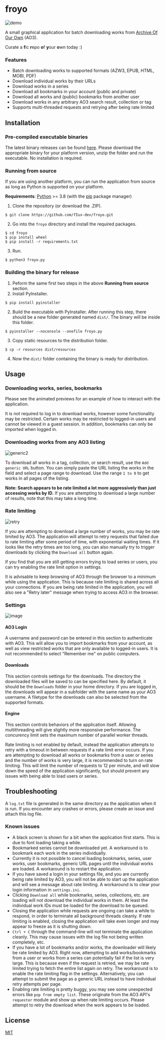 # froyo
![demo](https://user-images.githubusercontent.com/96564770/147512988-590491d0-95ed-4a22-95fa-7f5b70ad39e5.gif)

A small graphical application for batch downloading works from [Archive Of Our Own](https://archiveofourown.org/) (AO3). 

Curate a **f**ic **r**epo **o**f **y**our **o**wn today :)

### Features
* Batch downloading works to supported formats (AZW3, EPUB, HTML, 
MOBI, PDF)
* Download individual works by their URLs
* Download works in a series
* Download all bookmarks in your account (public and private)
* Download all works and (public) bookmarks from another user
* Download works in any arbitrary AO3 search result, collection or tag
* Supports multi-threaded requests and retrying after being rate limited


## Installation

### Pre-compiled executable binaries
The latest binary releases can be found [here](https://github.com/fIux-dev/froyo/releases). Please download the appropriate
binary for your platform version, unzip the folder and run the executable. No installation is required.

### Running from source
If you are using another platform, you can run the application from source as 
long as Python is supported on your platform.

**Requirements**: [Python](https://www.python.org/) >= 3.8 (with the [pip](https://pypi.org/project/pip/) package manager)

1. Clone the repository (or download the .ZIP).
```
$ git clone https://github.com/fIux-dev/froyo.git
```
2. Go into the `froyo` directory and install the required packages.
```
$ cd froyo
$ pip install wheel
$ pip install -r requirements.txt
```
3. Run.
```
$ python3 froyo.py
```

### Building the binary for release
1. Peform the same first two steps in the above **Running from source** section.
2. Install PyInstaller.
```
$ pip install pyinstaller
```
2. Build the executable with PyInstaller. After running this step, there should be
a new folder generated named `dist/`. The binary will be inside this folder.
```
$ pyinstaller --noconsole --onefile froyo.py
```
3. Copy static resources to the distribution folder.
```
$ cp -r resources dist/resources
```
4. Now the `dist/` folder containing the binary is ready for distribution.

## Usage

### Downloading works, series, bookmarks
Please see the animated previews for an example of how to interact with the application.

It is not required to log in to download works, however some functionality may be restricted. Certain works may be 
restricted to logged-in users and cannot be viewed in a guest session. In addition, bookmarks can only be imported
when logged in.

### Downloading works from any AO3 listing
![generic2](https://user-images.githubusercontent.com/96564770/147620737-962799e6-580f-4565-975a-53ac2ca4ac50.gif)

To download all works in a tag, collection, or search result, use the `Add generic URL` button. You can simply
paste the URL listing the works in the field and select a page range to download. Use the range `1 to 0` to get
works in all pages of the listing.

**Note: Search appears to be rate limited a lot more aggressively than just accessing works by ID.** If you are
attempting to download a large number of results, note that this may take a long time.

### Rate limiting

![retry](https://user-images.githubusercontent.com/96564770/147513133-33017c3a-a642-4b2a-98d1-34eb67acfe7c.gif)

If you are attempting to download a large number of works, you may be rate limited by AO3. The application will attempt
to retry requests that failed due to rate limiting after some period of time, with exponential waiting times.
If it looks like the retry times are too long, you can also manually try to trigger downloads by clicking the
`Download all` button again.

If you find that you are still getting errors trying to load series or users, you can try enabling the rate 
limit option in settings.

It is advisable to keep browsing of AO3 through the browser to a minimum while using the application. This is because
rate limiting is shared across all your connections. If you are being rate limited in the application, you will also
see a "Retry later" message when trying to access AO3 in the browser.

### Settings

![image](https://user-images.githubusercontent.com/96564770/147513187-614338a3-23f4-400a-9dda-bd3a539d9b46.png)

#### AO3 Login
A username and password can be entered in this section to authenticate with AO3. This will allow you to import
bookmarks from your account, as well as view restricted works that are only available to logged-in users.
It is not recommended to select "Remember me" on public computers.

#### Downloads
This section controls settings for the downloads. The directory the downloaded files will be saved to can be
specified here. By default, it should be the `Downloads` folder in your home directory. If you are logged in,
the downloads will appear in a subfolder with the same name as your AO3 username. A filetype for the downloads
can also be selected from the supported formats.

#### Engine
This section controls behaviors of the application itself. Allowing multithreading will give slightly more
responsive performance. The concurency limit sets the maximum number of parallel worker threads.

Rate limiting is not enabled by default, instead the application attempts to retry with a timeout in between
requests if a rate limit error occurs. If you are attempting to download all works or bookmarks from a user or
series and the number of works is very large, it is recommended to turn on rate limiting. This will limit the number
of requests to 12 per minute, and will slow down the speed of the application significantly, but should prevent
any issues with being able to load users or series.

## Troubleshooting
A `log.txt` file is generated in the same directory as the application when it is run. If you encounter any crashes 
or errors, please create an issue and attach this log file.

### Known issues
* A black screen is shown for a bit when the application first starts. This is due to font loading taking a while.
* Bookmarked series cannot be downloaded yet. A workaround is to bookmark each work in the series individually.
* Currently it is not possible to cancel loading bookmarks, series, user works, user bookmarks, generic URL pages
until the individual works are loaded. A workaround is to restart the application.
* If you have saved a login in your settings file, and you are currently being rate limited by AO3, you will not
be able to start up the application and will see a message about rate limiting. A workaround is to clear your
login information in `settings.ini`.
* Clicking `Download all` while bookmarks, series, collections, etc. are loading will not download the individual
works in them. At least the individual work IDs must be loaded for the download to be queued.
* Closing the application while requests are ongoing can take a while to respond, in order to terminate all
background threads cleanly. If rate limiting is enabled, closing the application will take even longer and may
appear to freeze as it is shutting down.
* `Ctrl + C` through the command-line will not terminate the application cleanly. This may cause issues with the log
file not being written completely, etc.
* If you have a lot of bookmarks and/or works, the downloader will likely be rate limited by AO3. Right now, 
attempting to add works/bookmarks from a user or works from a series can potentially fail if the list is very large.
This is because even if the request is retried, we may be rate limited trying to fetch the entire list again on retry. 
The workaround is to enable the rate limiting flag in the settings. Alternatively, you can attempt to submit the page
as a generic URL instead to have individual retry attempts per page.
* Enabling rate limiting is pretty buggy, you may see some unexpected errors like `pop from empty list`. These 
originate from the AO3 API's `requester` module and show up when rate limiting occurs. Please attempt to retry the 
download when the work appears to be loaded.

## License

[MIT](https://choosealicense.com/licenses/mit/)

